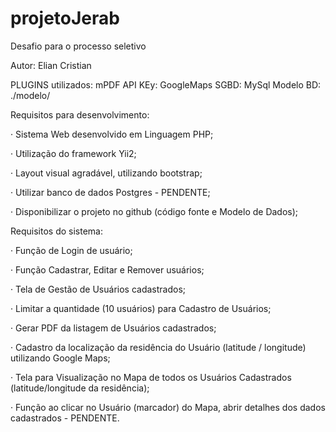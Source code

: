 # projetoJerab
Desafio para o processo seletivo 

Autor: Elian Cristian

PLUGINS utilizados: mPDF
API KEy: GoogleMaps
SGBD: MySql
Modelo BD: ./modelo/

Requisitos para desenvolvimento:

·        Sistema Web desenvolvido em Linguagem PHP;

·        Utilização do framework Yii2;

·        Layout visual agradável, utilizando bootstrap;

·        Utilizar banco de dados Postgres - PENDENTE;

·        Disponibilizar o projeto no github (código fonte e Modelo de Dados);

 

Requisitos do sistema:

·        Função de Login de usuário;

·        Função Cadastrar, Editar e Remover usuários;

·        Tela de Gestão de Usuários cadastrados;

·        Limitar a quantidade (10 usuários) para Cadastro de Usuários;

·        Gerar PDF da listagem de Usuários cadastrados;

·        Cadastro da localização da residência do Usuário (latitude / longitude) utilizando Google Maps;

·        Tela para Visualização no Mapa de todos os Usuários Cadastrados (latitude/longitude da residência);

·        Função ao clicar no Usuário (marcador) do Mapa, abrir detalhes dos dados cadastrados - PENDENTE.
